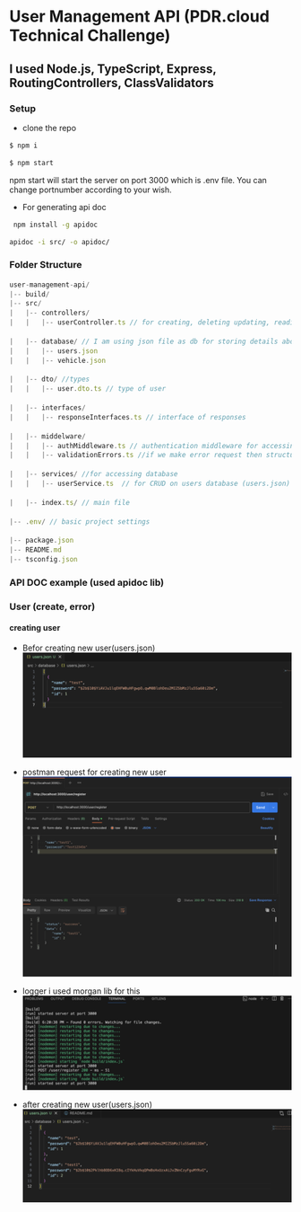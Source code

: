 # User Management API (PDR.cloud Technical Challenge)

## I used Node.js, TypeScript, Express, RoutingControllers, ClassValidators 

### Setup
* clone the repo
```sh
$ npm i
```
```sh
$ npm start
```
 npm start will start the server on port 3000 which is .env file. You can change portnumber according to your wish.

 * For generating api doc
 ```sh
  npm install -g apidoc
```
```sh
apidoc -i src/ -o apidoc/
```

 ### Folder Structure

 ```ts
user-management-api/
|-- build/
|-- src/
|   |-- controllers/
|   |   |-- userController.ts // for creating, deleting updating, reading users (endpoints)

|   |-- database/ // I am using json file as db for storing details about user(array of users) and vechiles
|   |   |-- users.json
|   |   |-- vehicle.json

|   |-- dto/ //types
|   |   |-- user.dto.ts // type of user

|   |-- interfaces/ 
|   |   |-- responseInterfaces.ts // interface of responses

|   |-- middelware/
|   |   |-- authMiddleware.ts // authentication middleware for accessing resources
|   |   |-- validationErrors.ts //if we make error request then structured understandable error response is sent

|   |-- services/ //for accessing database
|   |   |-- userService.ts  // for CRUD on users database (users.json)

|   |-- index.ts/ // main file

|-- .env/ // basic project settings

|-- package.json
|-- README.md
|-- tsconfig.json
```

### API DOC example (used apidoc lib) 

### User (create, error)
#### creating user
* Befor creating new user(users.json)
  ![befor creating user (users.json)](./images/befor_creating_user.png)

* postman request for creating new user
  ![postman request creating user (users.json)](./images/postman_create_user_req.png)

* logger i used morgan lib for this
  ![logger while creating user (users.json)](./images/logger_post_req_create_user.png)

* after creating new user(users.json)
  ![after creating user (users.json)](./images/after_post_req_create_user_users_file.png)



